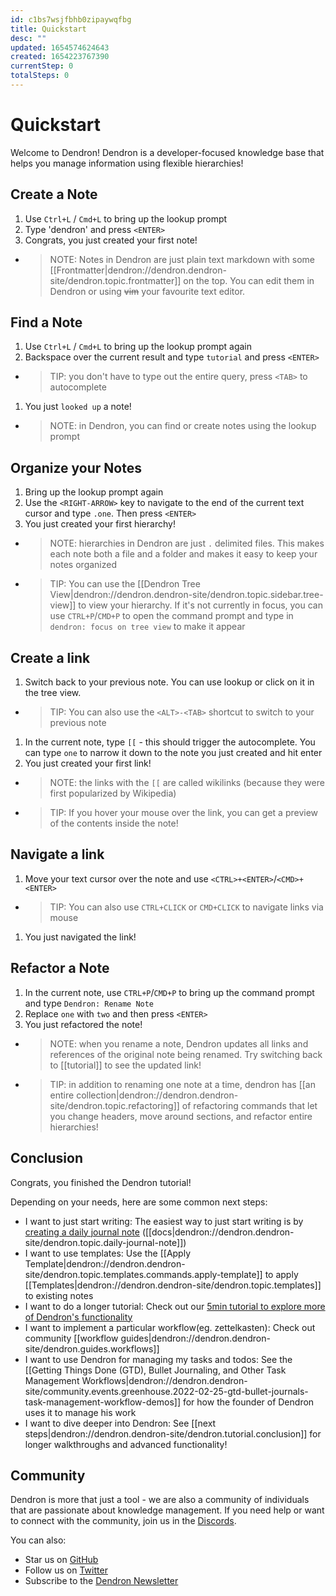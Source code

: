 ```yaml
---
id: c1bs7wsjfbhb0zipaywqfbg
title: Quickstart
desc: ""
updated: 1654574624643
created: 1654223767390
currentStep: 0
totalSteps: 0
---
```


# Quickstart

Welcome to Dendron! Dendron is a developer-focused knowledge base that helps you manage information using flexible hierarchies!

## Create a Note

1. Use `Ctrl+L` / `Cmd+L` to bring up the lookup prompt
1. Type 'dendron' and press `<ENTER>`
1. Congrats, you just created your first note!

- > NOTE: Notes in Dendron are just plain text markdown with some [[Frontmatter|dendron://dendron.dendron-site/dendron.topic.frontmatter]] on the top. You can edit them in Dendron or using ~~vim~~ your favourite text editor.

## Find a Note

1. Use `Ctrl+L` / `Cmd+L` to bring up the lookup prompt again
1. Backspace over the current result and type `tutorial` and press `<ENTER>`

- > TIP: you don't have to type out the entire query, press `<TAB>` to autocomplete

1. You just `looked up` a note!

- > NOTE: in Dendron, you can find or create notes using the lookup prompt

## Organize your Notes

1. Bring up the lookup prompt again
1. Use the `<RIGHT-ARROW>` key to navigate to the end of the current text cursor and type `.one`. Then press `<ENTER>`
1. You just created your first hierarchy!

- > NOTE: hierarchies in Dendron are just `.` delimited files. This makes each note both a file and a folder and makes it easy to keep your notes organized

- > TIP: You can use the [[Dendron Tree View|dendron://dendron.dendron-site/dendron.topic.sidebar.tree-view]] to view your hierarchy. If it's not currently in focus, you can use `CTRL+P`/`CMD+P` to open the command prompt and type in `dendron: focus on tree view` to make it appear

## Create a link

1. Switch back to your previous note. You can use lookup or click on it in the tree view.

- > TIP: You can also use the `<ALT>-<TAB>` shortcut to switch to your previous note

1. In the current note, type `[[` - this should trigger the autocomplete. You can type `one` to narrow it down to the note you just created and hit enter
1. You just created your first link!

- > NOTE: the links with the `[[` are called wikilinks (because they were first popularized by Wikipedia)
- > TIP: If you hover your mouse over the link, you can get a preview of the contents inside the note!

## Navigate a link

1. Move your text cursor over the note and use `<CTRL>+<ENTER>`/`<CMD>+<ENTER>`

- > TIP: You can also use `CTRL+CLICK` or `CMD+CLICK` to navigate links via mouse

1. You just navigated the link!

## Refactor a Note

1. In the current note, use `CTRL+P`/`CMD+P` to bring up the command prompt and type `Dendron: Rename Note`
1. Replace `one` with `two` and then press `<ENTER>`
1. You just refactored the note!

- > NOTE: when you rename a note, Dendron updates all links and references of the original note being renamed. Try switching back to [[tutorial]] to see the updated link!
- > TIP: in addition to renaming one note at a time, dendron has [[an entire collection|dendron://dendron.dendron-site/dendron.topic.refactoring]] of refactoring commands that let you change headers, move around sections, and refactor entire hierarchies!

## Conclusion

Congrats, you finished the Dendron tutorial!

Depending on your needs, here are some common next steps:

- I want to just start writing: The easiest way to just start writing is by [creating a daily journal note](command:dendron.createDailyJournalNote) ([[docs|dendron://dendron.dendron-site/dendron.topic.daily-journal-note]])
- I want to use templates: Use the [[Apply Template|dendron://dendron.dendron-site/dendron.topic.templates.commands.apply-template]] to apply [[Templates|dendron://dendron.dendron-site/dendron.topic.templates]] to existing notes
- I want to do a longer tutorial: Check out our [5min tutorial to explore more of Dendron's functionality](https://wiki.dendron.so/notes/678c77d9-ef2c-4537-97b5-64556d6337f1/)
- I want to implement a particular workflow(eg. zettelkasten): Check out community [[workflow guides|dendron://dendron.dendron-site/dendron.guides.workflows]]
- I want to use Dendron for managing my tasks and todos: See the [[Getting Things Done (GTD), Bullet Journaling, and Other Task Management Workflows|dendron://dendron.dendron-site/community.events.greenhouse.2022-02-25-gtd-bullet-journals-task-management-workflow-demos]] for how the founder of Dendron uses it to manage his work
- I want to dive deeper into Dendron: See [[next steps|dendron://dendron.dendron-site/dendron.tutorial.conclusion]] for longer walkthroughs and advanced functionality!

## Community

Dendron is more that just a tool - we are also a community of individuals that are passionate about knowledge management. If you need help or want to connect with the community, join us in the [Discords](https://link.dendron.so/discord).

You can also:

- Star us on [GitHub](https://github.com/dendronhq/dendron)
- Follow us on [Twitter](https://twitter.com/dendronhq)
- Subscribe to the [Dendron Newsletter](https://link.dendron.so/newsletter)
